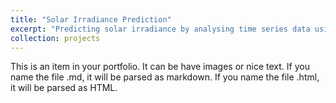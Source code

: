 ```yaml
---
title: "Solar Irradiance Prediction"
excerpt: "Predicting solar irradiance by analysing time series data using ML/DL and conducting a comparative study <br/><img src='/images/500x300.png'>"
collection: projects
---
```


This is an item in your portfolio. It can be have images or nice text. If you name the file .md, it will be parsed as markdown. If you name the file .html, it will be parsed as HTML. 
